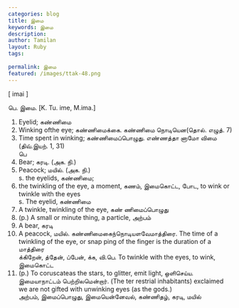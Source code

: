 ```yaml
---
categories: blog
title: இமை
keywords: இமை
description: 
author: Tamilan
layout: Ruby
tags: 
 
permalink: இமை
featured: /images/ttak-48.png
---
```

  
[ imai ]  
  
பெ. இமை. [K. Tu. ime, M.ima.]  
1. Eyelid; கண்ணிமை  
2. Winking ofthe eye; கண்ணிமைக்கை. கண்ணிமை நொடியென(தொல். எழுத். 7)  
3. Time spent in winking; கண்ணிமைப்பொழுது. எண்ணத்தா னாமோ விமை (திவ்.இயற். 1, 31)  
பெ  
1. Bear; கரடி. (அக. நி.)  
2. Peacock; மயில். (அக. நி.)  
s. the eyelids, கண்ணிமை;  
2. the twinkling of the eye, a moment, கணம், இமைகொட்ட, போட, to wink or twinkle with the eyes  
s. The eyelid, கண்ணிமை  
2. A twinkle, twinkling of the eye, கண் ணிமைப்பொழுது  
3. (p.) A small or minute thing, a particle, அற்பம்  
4. A bear, கரடி  
5. A peacock, மயில். கண்ணிமைகைந்நொடியளவேமாத்திரை. The time of a twinkling of the eye, or snap ping of the finger is the duration of a மாத்திரை  
க்கிறேன், த்தேன், ப்பேன், க்க, வி.பெ. To twinkle with the eyes, to wink, இமைகொட்ட  
2. (p.) To coruscateas the stars, to glitter, emit light, ஒளிசெய்ய. இமையாநாட்டம் பெற்றிலமென்றார். (The ter restrial inhabitants) exclaimed we are not gifted with unwinking eyes (as the gods.)  
அற்பம், இமைப்பொழுது, இமையென்னேவல், கண்ணிதழ், கரடி, மயில்